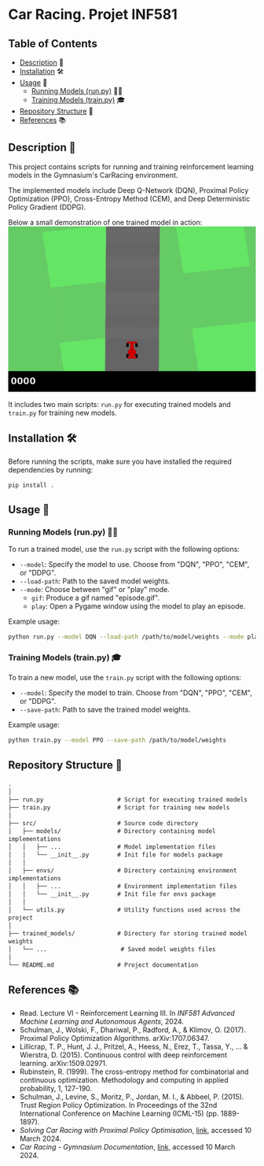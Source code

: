 # Car Racing. Projet INF581

## Table of Contents
- [Description](#description) 📝
- [Installation](#installation) 🛠
- [Usage](#usage) 🚀
  - [Running Models (run.py)](#running-models-runpy) 🏃‍♂️
  - [Training Models (train.py)](#training-models-trainpy) 🎓
- [Repository Structure](#repository-structure) 📁
- [References](#references) 📚

## Description 📝
This project contains scripts for running and training reinforcement learning models in the Gymnasium's CarRacing environment.

The implemented models include Deep Q-Network (DQN), Proximal Policy Optimization (PPO), Cross-Entropy Method (CEM), and Deep Deterministic Policy Gradient (DDPG).

Below a small demonstration of one trained model in action:
![Episode GIF](demo.gif)

It includes two main scripts: `run.py` for executing trained models and `train.py` for training new models.


## Installation 🛠️
Before running the scripts, make sure you have installed the required dependencies by running:
```bash
pip install .
```

## Usage 🚀

### Running Models (run.py) 🏃‍♂️
To run a trained model, use the `run.py` script with the following options:
- `--model`: Specify the model to use. Choose from "DQN", "PPO", "CEM", or "DDPG".
- `--load-path`: Path to the saved model weights.
- `--mode`: Choose between "gif" or "play" mode.  
    - `gif`: Produce a gif named "episode.gif".
    - `play`: Open a Pygame window using the model to play an episode.

Example usage:
```bash
python run.py --model DQN --load-path /path/to/model/weights --mode play
```

### Training Models (train.py) 🎓
To train a new model, use the `train.py` script with the following options:
- `--model`: Specify the model to train. Choose from "DQN", "PPO", "CEM", or "DDPG".
- `--save-path`: Path to save the trained model weights.

Example usage:
```bash
python train.py --model PPO --save-path /path/to/model/weights
```

## Repository Structure 📁

    .
    │
    ├── run.py                     # Script for executing trained models
    ├── train.py                   # Script for training new models
    │
    ├── src/                       # Source code directory
    │   ├── models/                # Directory containing model implementations
    │   │   ├── ...                # Model implementation files
    │   │   └── __init__.py        # Init file for models package
    │   │
    │   ├── envs/                  # Directory containing environment implementations
    │   │   ├── ...                # Environment implementation files
    │   │   └── __init__.py        # Init file for envs package
    │   │
    │   └── utils.py               # Utility functions used across the project
    │
    ├── trained_models/            # Directory for storing trained model weights
    │   └── ...                     # Saved model weights files
    │
    └── README.md                  # Project documentation 

## References 📚
- Read. Lecture VI - Reinforcement Learning III. In *INF581 Advanced Machine Learning and Autonomous Agents*, 2024.
- Schulman, J., Wolski, F., Dhariwal, P., Radford, A., & Klimov, O. (2017). Proximal Policy Optimization Algorithms. arXiv:1707.06347.
- Lillicrap, T. P., Hunt, J. J., Pritzel, A., Heess, N., Erez, T., Tassa, Y., ... & Wierstra, D. (2015). Continuous control with deep reinforcement learning. arXiv:1509.02971.
- Rubinstein, R. (1999). The cross-entropy method for combinatorial and continuous optimization. Methodology and computing in applied probability, 1, 127-190.
- Schulman, J., Levine, S., Moritz, P., Jordan, M. I., & Abbeel, P. (2015). Trust Region Policy Optimization. In Proceedings of the 32nd International Conference on Machine Learning (ICML-15) (pp. 1889-1897).
- *Solving Car Racing with Proximal Policy Optimisation*, [link](https://notanymike.github.io/Solving-CarRacing/), accessed 10 March 2024.
- *Car Racing - Gymnasium Documentation*, [link](https://gymnasium.farama.org/environments/box2d/car_racing/), accessed 10 March 2024.
